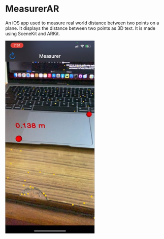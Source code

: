 # MeasurerAR
An iOS app used to measure real world distance between two points on a plane. It displays the distance between two points as 3D text.
It is made using SceneKit and ARKit.

![](https://github.com/shubham101096/MeasurerAR/blob/main/screenshots/measure.jpg)
